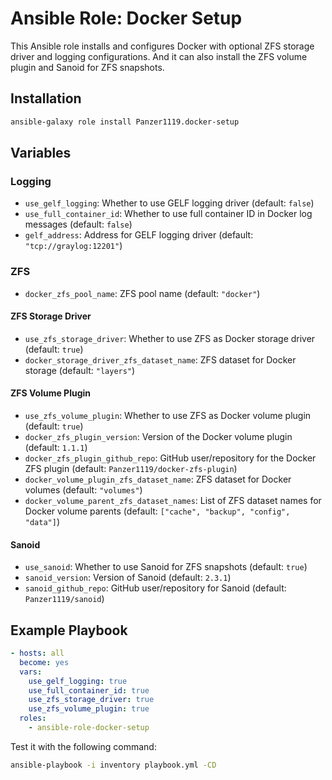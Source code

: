 # Ansible Role: Docker Setup

This Ansible role installs and configures Docker with optional ZFS storage driver and logging configurations.
And it can also install the ZFS volume plugin and Sanoid for ZFS snapshots.

## Installation

```bash
ansible-galaxy role install Panzer1119.docker-setup
```

## Variables

### Logging

- `use_gelf_logging`: Whether to use GELF logging driver (default: `false`)
- `use_full_container_id`: Whether to use full container ID in Docker log messages (default: `false`)
- `gelf_address`: Address for GELF logging driver (default: `"tcp://graylog:12201"`)

### ZFS

- `docker_zfs_pool_name`: ZFS pool name (default: `"docker"`)

#### ZFS Storage Driver

- `use_zfs_storage_driver`: Whether to use ZFS as Docker storage driver (default: `true`)
- `docker_storage_driver_zfs_dataset_name`: ZFS dataset for Docker storage (default: `"layers"`)

#### ZFS Volume Plugin

- `use_zfs_volume_plugin`: Whether to use ZFS as Docker volume plugin (default: `true`)
- `docker_zfs_plugin_version`: Version of the Docker volume plugin (default: `1.1.1`)
- `docker_zfs_plugin_github_repo`: GitHub user/repository for the Docker ZFS plugin (default: `Panzer1119/docker-zfs-plugin`)
- `docker_volume_plugin_zfs_dataset_name`: ZFS dataset for Docker volumes (default: `"volumes"`)
- `docker_volume_parent_zfs_dataset_names`: List of ZFS dataset names for Docker volume parents (default: `["cache", "backup", "config", "data"]`)

#### Sanoid

- `use_sanoid`: Whether to use Sanoid for ZFS snapshots (default: `true`)
- `sanoid_version`: Version of Sanoid (default: `2.3.1`)
- `sanoid_github_repo`: GitHub user/repository for Sanoid (default: `Panzer1119/sanoid`)

## Example Playbook

```yaml
- hosts: all
  become: yes
  vars:
    use_gelf_logging: true
    use_full_container_id: true
    use_zfs_storage_driver: true
    use_zfs_volume_plugin: true
  roles:
    - ansible-role-docker-setup
```

Test it with the following command:

```bash
ansible-playbook -i inventory playbook.yml -CD
```
